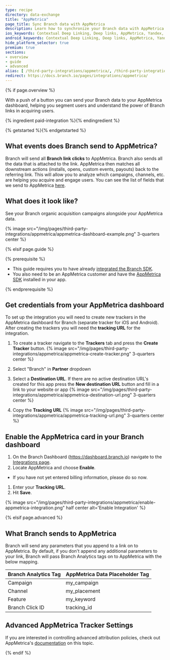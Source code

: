 ```yaml
---
type: recipe
directory: data-exchange
title: "AppMetrica"
page_title: Sync Branch data with AppMetrica
description: Learn how to synchronize your Branch data with AppMetrica to segment users from Branch installs and get powerful insights.
ios_keywords: Contextual Deep Linking, Deep links, AppMetrica, Yandex, Deeplinks, Deep Linking, Deeplinking, Deferred Deep Linking, Deferred Deeplinking, Google App Indexing, Google App Invites, Apple Universal Links, Apple Spotlight Search, Facebook App Links, AppLinks, Deepviews, Deep views, user segmentation, life time value, LTV
android_keywords: Contextual Deep Linking, Deep links, AppMetrica, Yandex, Deeplinks, Deep Linking, Deeplinking, Deferred Deep Linking, Deferred Deeplinking, Google App Indexing, Google App Invites, Apple Universal Links, Apple Spotlight Search, Facebook App Links, AppLinks, Deepviews, Deep views, user segmentation, life time value, LTV
hide_platform_selector: true
premium: true
sections:
- overview
- guide
- advanced
alias: [ /third-party-integrations/appmetrica/, /third-party-integrations/appmetrica/overview/, /third-party-integrations/appmetrica/guide/, /third-party-integrations/appmetrica/advanced/ ] 
redirect: https://docs.branch.io/pages/integrations/appmetrica/
---
```


{% if page.overview %}

With a push of a button you can send your Branch data to your AppMetrica dashboard, helping you segment users and understand the power of Branch links in acquiring users.

{% ingredient paid-integration %}{% endingredient %}

{% getstarted %}{% endgetstarted %}

## What events does Branch send to AppMetrica?

Branch will send all **Branch link clicks** to AppMetrica. Branch also sends all the data that is attached to the link. AppMetrica then matches all downstream actions (installs, opens, custom events, payouts) back to the referring link. This will allow you to analyze which campaigns, channels, etc. are helping you acquire and engage users. You can see the list of fields that we send to AppMetrica [here](/third-party-integrations/appmetrica/advanced/#what-branch-sends-to-appmetrica).

## What does it look like?

See your Branch organic acquisition campaigns alongside your AppMetrica data.

{% image src="/img/pages/third-party-integrations/appmetrica/appmetrica-dashboard-example.png" 3-quarters center %}

{% elsif page.guide %}

{% prerequisite %}

- This guide requires you to have already [integrated the Branch SDK]({{base.url}}/getting-started/sdk-integration-guide).
- You also need to be an AppMetrica customer and have the [AppMetrica SDK](https://tech.yandex.com/metrica-mobile-sdk/doc/mobile-sdk-dg/concepts/mobilesdk-about-docpage/) installed in your app.

{% endprerequisite %}

## Get credentials from your AppMetrica dashboard

To set up the integration you will need to create new trackers in the AppMetrica dashboard for Branch (separate tracker for iOS and Android). After creating the trackers you will need the **tracking URL** for the integration.

1. To create a tracker navigate to the **Trackers** tab and press the **Create Tracker** button. {% image src="/img/pages/third-party-integrations/appmetrica/appmetrica-create-tracker.png" 3-quarters center %}

1. Select "Branch" in **Partner** dropdown
1. Select a **Destination URL**. If there are no active destination URL's created for this app press the **New destination URL** button and fill in a link to your website or app {% image src="/img/pages/third-party-integrations/appmetrica/appmetrica-destination-url.png" 3-quarters center %}
1. Copy the **Tracking URL** {% image src="/img/pages/third-party-integrations/appmetrica/appmetrica-tracking-url.png" 3-quarters center %}

## Enable the AppMetrica card in your Branch dashboard

1. On the Branch Dashboard (https://dashboard.branch.io) navigate to the [Integrations page](https://dashboard.branch.io/integrations).
1. Locate AppMetrica and choose **Enable**.
  * If you have not yet entered billing information, please do so now.
1. Enter your **Tracking URL**.
1. Hit **Save**.

{% image src="/img/pages/third-party-integrations/appmetrica/enable-appmetrica-integration.png" half center alt='Enable Integration' %}

{% elsif page.advanced %}

## What Branch sends to AppMetrica

Branch will send any parameters that you append to a link on to AppMetrica. By default, if you don't append any additional parameters to your link, Branch will pass Branch Analytics tags on to AppMetrica with the below mapping.

Branch Analytics Tag | AppMetrica Data Placeholder Tag
--- | ---
Campaign | my_campaign
Channel | my_placement
Feature | my_keyword
Branch Click ID | tracking_id

## Advanced AppMetrica Tracker Settings

If you are interested in controlling advanced attribution policies, check out AppMetrica's [documentation](https://tech.yandex.com/metrica-mobile-sdk/doc/mobile-tracking/concepts/add-tracker-docpage/) on this topic.

{% endif %}
